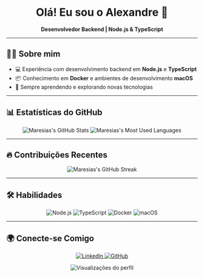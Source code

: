 <h1 align="center">Olá! Eu sou o Alexandre 👋</h1>

<p align="center">
  <b>Desenvolvedor Backend | Node.js & TypeScript</b>
</p>

---

## 🧑‍💻 Sobre mim

- 💻 Experiência com desenvolvimento backend em **Node.js** e **TypeScript**
- 📦 Conhecimento em **Docker** e ambientes de desenvolvimento **macOS**
- 🌱 Sempre aprendendo e explorando novas tecnologias

---

## 📊 Estatísticas do GitHub

<p align="center">
  <img src="https://github-readme-stats.vercel.app/api?username=Maresias&show_icons=true&theme=radical&hide_border=true&count_private=true" alt="Maresias's GitHub Stats" />
  <img src="https://github-readme-stats.vercel.app/api/top-langs/?username=Maresias&layout=compact&theme=radical&hide_border=true" alt="Maresias's Most Used Languages" />
</p>

---

## 🔥 Contribuições Recentes

<p align="center">
  <img src="https://github-readme-streak-stats.herokuapp.com/?user=Maresias&theme=radical&hide_border=true" alt="Maresias's GitHub Streak" />
</p>

---

## 🛠️ Habilidades

<p align="center">
  <img src="https://img.shields.io/badge/Node.js-339933?style=for-the-badge&logo=node.js&logoColor=white" alt="Node.js" />
  <img src="https://img.shields.io/badge/TypeScript-007ACC?style=for-the-badge&logo=typescript&logoColor=white" alt="TypeScript" />
  <img src="https://img.shields.io/badge/Docker-2496ED?style=for-the-badge&logo=docker&logoColor=white" alt="Docker" />
  <img src="https://img.shields.io/badge/macOS-000000?style=for-the-badge&logo=apple&logoColor=white" alt="macOS" />
</p>

---

## 🌍 Conecte-se Comigo

<p align="center">
  <a href="https://linkedin.com/in/seu-perfil" target="_blank">
    <img src="https://img.shields.io/badge/LinkedIn-0077B5?style=for-the-badge&logo=linkedin&logoColor=white" alt="LinkedIn" />
  </a>
  <a href="https://github.com/Maresias" target="_blank">
    <img src="https://img.shields.io/badge/GitHub-181717?style=for-the-badge&logo=github&logoColor=white" alt="GitHub" />
  </a>
</p>

<p align="center">
  <img src="https://komarev.com/ghpvc/?username=Maresias&color=blue" alt="Visualizações do perfil" />
</p>
